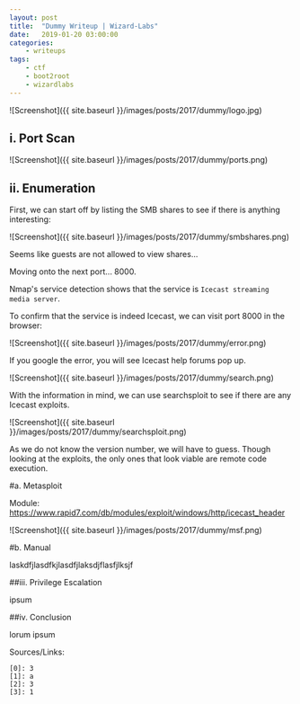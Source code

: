 ```yaml
---
layout: post
title:	"Dummy Writeup | Wizard-Labs"
date:	2019-01-20 03:00:00
categories:
    - writeups
tags:
    - ctf
    - boot2root
    - wizardlabs
---
```

<head>
	<title> Dummy Writeup | Wizard-Labs </title>
</head>
![Screenshot]({{ site.baseurl }}/images/posts/2017/dummy/logo.jpg)

## i. Port Scan

![Screenshot]({{ site.baseurl }}/images/posts/2017/dummy/ports.png)

## ii. Enumeration

First, we can start off by listing the SMB shares to see if there is anything interesting:

![Screenshot]({{ site.baseurl }}/images/posts/2017/dummy/smbshares.png)

Seems like guests are not allowed to view shares...



Moving onto the next port... 8000.

Nmap's service detection shows that the service is `Icecast streaming media server`.

To confirm that the service is indeed Icecast, we can visit port 8000 in the browser:

![Screenshot]({{ site.baseurl }}/images/posts/2017/dummy/error.png)

If you google the error, you will see Icecast help forums pop up.

![Screenshot]({{ site.baseurl }}/images/posts/2017/dummy/search.png)

With the information in mind, we can use searchsploit to see if there are any Icecast exploits.

![Screenshot]({{ site.baseurl }}/images/posts/2017/dummy/searchsploit.png)

As we do not know the version number, we will have to guess. Though looking at the exploits, the only ones that look viable are remote code execution.


#a. Metasploit

Module: https://www.rapid7.com/db/modules/exploit/windows/http/icecast_header

![Screenshot]({{ site.baseurl }}/images/posts/2017/dummy/msf.png)



#b. Manual

laskdfjlasdfkjlasdfjlaksdjflasfjlksjf






##iii. Privilege Escalation

ipsum

##iv. Conclusion

lorum ipsum


Sources/Links:
~~~
[0]: 3
[1]: a
[2]: 3
[3]: 1
~~~


